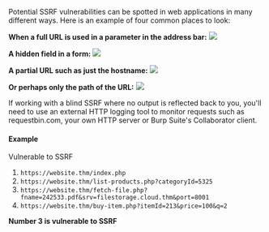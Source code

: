 Potential SSRF vulnerabilities can be spotted in web applications in many different ways. Here is an example of four common places to look:

**When a full URL is used in a parameter in the address bar:**
![](https://tryhackme-images.s3.amazonaws.com/user-uploads/5efe36fb68daf465530ca761/room-content/956e1914b116cbc9e564e3bb3d9ab50a.png)  

**A hidden field in a form:**
![](https://tryhackme-images.s3.amazonaws.com/user-uploads/5efe36fb68daf465530ca761/room-content/237696fc8e405d25d4fc7bbcc67919f0.png)  

**A partial URL such as just the hostname:**
![](https://tryhackme-images.s3.amazonaws.com/user-uploads/5efe36fb68daf465530ca761/room-content/f3c387849e91a4f15a7b59ff7324be75.png)

**Or perhaps only the path of the URL:**
![](https://tryhackme-images.s3.amazonaws.com/user-uploads/5efe36fb68daf465530ca761/room-content/3fd583950617f7a3713a107fcb4cfa49.png)

If working with a blind SSRF where no output is reflected back to you, you'll need to use an external HTTP logging tool to monitor requests such as requestbin.com, your own HTTP server or Burp Suite's Collaborator client. 

#### Example
Vulnerable to SSRF
1. `https://website.thm/index.php`
2. `https://website.thm/list-products.php?categoryId=5325`
3. `https://website.thm/fetch-file.php?fname=242533.pdf&srv=filestorage.cloud.thm&port=8001`
4. `https://website.thm/buy-item.php?itemId=213&price=100&q=2`

**Number 3 is vulnerable to SSRF**

